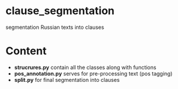 clause_segmentation
========

segmentation Russian texts into clauses

# Content

* **strucrures.py** contain all the classes along with functions
* **pos_annotation.py** serves for pre-processing text (pos tagging)
* **split.py** for final segmentation into clauses
